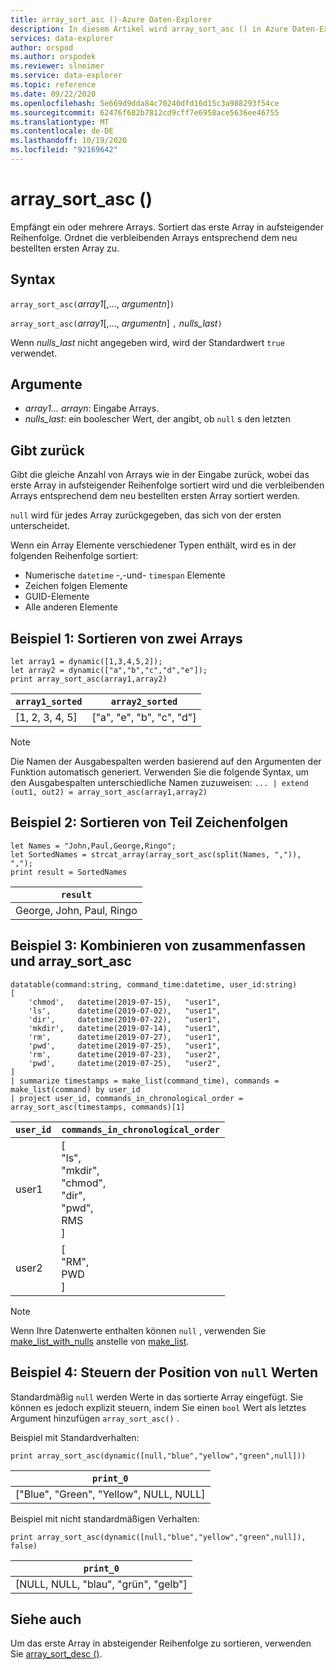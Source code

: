```yaml
---
title: array_sort_asc ()-Azure Daten-Explorer
description: In diesem Artikel wird array_sort_asc () in Azure Daten-Explorer beschrieben.
services: data-explorer
author: orspod
ms.author: orspodek
ms.reviewer: slneimer
ms.service: data-explorer
ms.topic: reference
ms.date: 09/22/2020
ms.openlocfilehash: 5e669d9dda84c70240dfd16d15c3a988293f54ce
ms.sourcegitcommit: 62476f682b7812cd9cff7e6958ace5636ee46755
ms.translationtype: MT
ms.contentlocale: de-DE
ms.lasthandoff: 10/19/2020
ms.locfileid: "92169642"
---
```

# <a name="array_sort_asc"></a>array_sort_asc ()

Empfängt ein oder mehrere Arrays. Sortiert das erste Array in aufsteigender Reihenfolge. Ordnet die verbleibenden Arrays entsprechend dem neu bestellten ersten Array zu.

## <a name="syntax"></a>Syntax

`array_sort_asc(`*array1*[,..., *argumentn*]`)`

`array_sort_asc(`*array1*[,..., *argumentn*] `,` *nulls_last*`)`

Wenn *nulls_last* nicht angegeben wird, wird der Standardwert `true` verwendet.

## <a name="arguments"></a>Argumente

* *array1... arrayn*: Eingabe Arrays.
* *nulls_last*: ein boolescher Wert, der angibt, ob `null` s den letzten

## <a name="returns"></a>Gibt zurück

Gibt die gleiche Anzahl von Arrays wie in der Eingabe zurück, wobei das erste Array in aufsteigender Reihenfolge sortiert wird und die verbleibenden Arrays entsprechend dem neu bestellten ersten Array sortiert werden.

`null` wird für jedes Array zurückgegeben, das sich von der ersten unterscheidet.

Wenn ein Array Elemente verschiedener Typen enthält, wird es in der folgenden Reihenfolge sortiert:

* Numerische `datetime` -,-und- `timespan` Elemente
* Zeichen folgen Elemente
* GUID-Elemente
* Alle anderen Elemente

## <a name="example-1---sorting-two-arrays"></a>Beispiel 1: Sortieren von zwei Arrays

<!-- csl: https://help.kusto.windows.net:443/Samples -->
```kusto
let array1 = dynamic([1,3,4,5,2]);
let array2 = dynamic(["a","b","c","d","e"]);
print array_sort_asc(array1,array2)
```

|`array1_sorted`|`array2_sorted`|
|---|---|
|[1, 2, 3, 4, 5]|["a", "e", "b", "c", "d"]|

> [!Note]
> Die Namen der Ausgabespalten werden basierend auf den Argumenten der Funktion automatisch generiert. Verwenden Sie die folgende Syntax, um den Ausgabespalten unterschiedliche Namen zuzuweisen: `... | extend (out1, out2) = array_sort_asc(array1,array2)`

## <a name="example-2---sorting-substrings"></a>Beispiel 2: Sortieren von Teil Zeichenfolgen

<!-- csl: https://help.kusto.windows.net:443/Samples -->
```kusto
let Names = "John,Paul,George,Ringo";
let SortedNames = strcat_array(array_sort_asc(split(Names, ",")), ",");
print result = SortedNames
```

|`result`|
|---|
|George, John, Paul, Ringo|

## <a name="example-3---combining-summarize-and-array_sort_asc"></a>Beispiel 3: Kombinieren von zusammenfassen und array_sort_asc

<!-- csl: https://help.kusto.windows.net:443/Samples -->
```kusto
datatable(command:string, command_time:datetime, user_id:string)
[
    'chmod',   datetime(2019-07-15),   "user1",
    'ls',      datetime(2019-07-02),   "user1",
    'dir',     datetime(2019-07-22),   "user1",
    'mkdir',   datetime(2019-07-14),   "user1",
    'rm',      datetime(2019-07-27),   "user1",
    'pwd',     datetime(2019-07-25),   "user1",
    'rm',      datetime(2019-07-23),   "user2",
    'pwd',     datetime(2019-07-25),   "user2",
]
| summarize timestamps = make_list(command_time), commands = make_list(command) by user_id
| project user_id, commands_in_chronological_order = array_sort_asc(timestamps, commands)[1]
```

|`user_id`|`commands_in_chronological_order`|
|---|---|
|user1|[<br>  "ls",<br>  "mkdir",<br>  "chmod",<br>  "dir",<br>  "pwd",<br>  RMS<br>]|
|user2|[<br>  "RM",<br>  PWD<br>]|

> [!Note]
> Wenn Ihre Datenwerte enthalten können `null` , verwenden Sie [make_list_with_nulls](make-list-with-nulls-aggfunction.md) anstelle von [make_list](makelist-aggfunction.md).

## <a name="example-4---controlling-location-of-null-values"></a>Beispiel 4: Steuern der Position von `null` Werten

Standardmäßig `null` werden Werte in das sortierte Array eingefügt. Sie können es jedoch explizit steuern, indem Sie einen `bool` Wert als letztes Argument hinzufügen `array_sort_asc()` .

Beispiel mit Standardverhalten:

<!-- csl: https://help.kusto.windows.net:443/Samples -->
```kusto
print array_sort_asc(dynamic([null,"blue","yellow","green",null]))
```

|`print_0`|
|---|
|["Blue", "Green", "Yellow", NULL, NULL]|

Beispiel mit nicht standardmäßigen Verhalten:

<!-- csl: https://help.kusto.windows.net:443/Samples -->
```kusto
print array_sort_asc(dynamic([null,"blue","yellow","green",null]), false)
```

|`print_0`|
|---|
|[NULL, NULL, "blau", "grün", "gelb"]|

## <a name="see-also"></a>Siehe auch

Um das erste Array in absteigender Reihenfolge zu sortieren, verwenden Sie [array_sort_desc ()](arraysortdescfunction.md).
